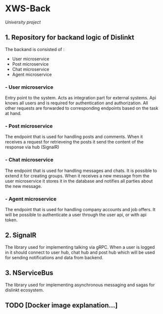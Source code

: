 # XWS-Back
*University project*
## 1. Repository for backand logic of Dislinkt

The backand is consisted of :
* User microservice
* Post microservice
* Chat microservice
* Agent microservice

### - User microservice
Entry point to the system. Acts as integration part for external systems. Api knows all users and is required for authentication and authorization. All other requests are forwarded to corresponding endpoints based on the task at hand.

### - Post microservice
The endpoint that is used for handling posts and comments. When it receives a request for retrieveing the posts it send the content of the response via hub (SignalR)

### - Chat microservice
The endpoint that is used for handling messages and chats. It is possible to extend it for creating groups. When it receives a new message from the user microservice it stores it in the database and notifies all parties about the new message.

### - Agent microservice
The endpoint that is used for handling company accounts and job offers. It will be possible to authenticate a user through the user api, or with api token.

## 2. SignalR
The library used for implementing talking via gRPC. When a user is logged in it should connect to user hub, chat hub and post hub which will be used for sending notifications and data from backend.

## 3. NServiceBus
The library used for implementing asynchronous messaging and sagas for dislinkt ecosystem.

## TODO [Docker image explanation...]
